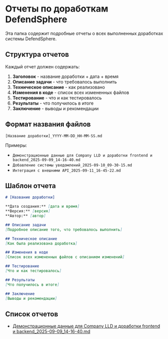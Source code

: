 # Отчеты по доработкам DefendSphere

Эта папка содержит подробные отчеты о всех выполненных доработках системы DefendSphere.

## Структура отчетов

Каждый отчет должен содержать:

1. **Заголовок** - название доработки + дата + время
2. **Описание задачи** - что требовалось выполнить
3. **Техническое описание** - как реализовано
4. **Изменения в коде** - список всех измененных файлов
5. **Тестирование** - что и как тестировалось
6. **Результаты** - что получилось в итоге
7. **Заключение** - выводы и рекомендации

## Формат названия файлов

```
[Название доработки]_YYYY-MM-DD_HH-MM-SS.md
```

Примеры:
- `Демонстрационные данные для Company LLD и доработки frontend и backend_2025-09-09_14-16-40.md`
- `Добавление системы уведомлений_2025-09-10_09-30-15.md`
- `Интеграция с внешними API_2025-09-11_16-45-22.md`

## Шаблон отчета

```markdown
# [Название доработки]

**Дата создания:** [дата и время]  
**Версия:** [версия]  
**Автор:** [автор]  

## Описание задачи
[Подробное описание того, что требовалось выполнить]

## Техническое описание
[Как была реализована доработка]

## Изменения в коде
[Список всех измененных файлов с описанием изменений]

## Тестирование
[Что и как тестировалось]

## Результаты
[Что получилось в итоге]

## Заключение
[Выводы и рекомендации]
```

## Список отчетов

- [Демонстрационные данные для Company LLD и доработки frontend и backend_2025-09-09_14-16-40.md](./Демонстрационные%20данные%20для%20Company%20LLD%20и%20доработки%20frontend%20и%20backend_2025-09-09_14-16-40.md)